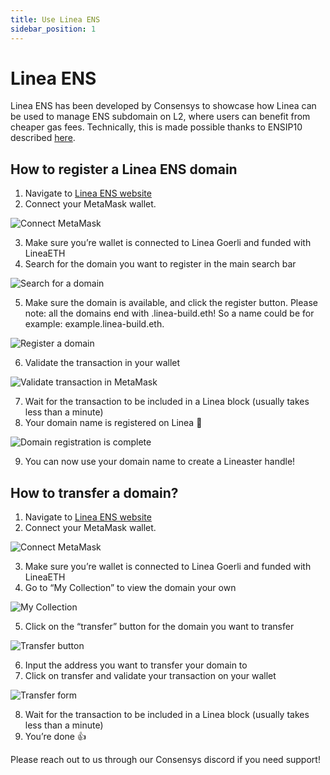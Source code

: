 ```yaml
---
title: Use Linea ENS
sidebar_position: 1
---
```


# Linea ENS

Linea ENS has been developed by Consensys to showcase how Linea can be used to manage ENS subdomain on L2, where users can benefit from cheaper gas fees. Technically, this is made possible thanks to ENSIP10 described [here](https://docs.ens.domains/ens-improvement-proposals/ensip-10-wildcard-resolution).

## How to register a Linea ENS domain

1. Navigate to [Linea ENS website](https://ens.goerli.linea.build/)
2. Connect your MetaMask wallet.

![Connect MetaMask](/img/quests/linea-ens/connect-metamask.png)

3. Make sure you’re wallet is connected to Linea Goerli and funded with LineaETH
4. Search for the domain you want to register in the main search bar

![Search for a domain](/img/quests/linea-ens/search.png)

5. Make sure the domain is available, and click the register button. Please note: all the domains end with .linea-build.eth! So a name could be for example: example.linea-build.eth.

![Register a domain](/img/quests/linea-ens/register-form.png)

6. Validate the transaction in your wallet

![Validate transaction in MetaMask](/img/quests/linea-ens/metamask-confirmation.png)

7. Wait for the transaction to be included in a Linea block (usually takes less than a minute)
8. Your domain name is registered on Linea 🎉

![Domain registration is complete](/img/quests/linea-ens/success.png)

9. You can now use your domain name to create a Lineaster handle!

## How to transfer a domain?

1. Navigate to [Linea ENS website](https://ens.goerli.linea.build/)
2. Connect your MetaMask wallet.

![Connect MetaMask](/img/quests/linea-ens/connect-metamask.png)

3. Make sure you’re wallet is connected to Linea Goerli and funded with LineaETH
4. Go to “My Collection” to view the domain your own

![My Collection](/img/quests/linea-ens/collection.png)

5. Click on the “transfer” button for the domain you want to transfer

![Transfer button](/img/quests/linea-ens/transfer-button.png)

6. Input the address you want to transfer your domain to
7. Click on transfer and validate your transaction on your wallet

![Transfer form](/img/quests/linea-ens/transfer-form.png)

8. Wait for the transaction to be included in a Linea block (usually takes less than a minute)
9. You’re done 👍

Please reach out to us through our Consensys discord if you need support!
